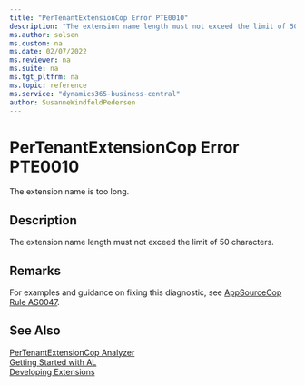 ```yaml
---
title: "PerTenantExtensionCop Error PTE0010"
description: "The extension name length must not exceed the limit of 50 characters."
ms.author: solsen
ms.custom: na
ms.date: 02/07/2022
ms.reviewer: na
ms.suite: na
ms.tgt_pltfrm: na
ms.topic: reference
ms.service: "dynamics365-business-central"
author: SusanneWindfeldPedersen
---
```

[//]: # (START>DO_NOT_EDIT)
[//]: # (IMPORTANT:Do not edit any of the content between here and the END>DO_NOT_EDIT.)
[//]: # (Any modifications should be made in the .xml files in the ModernDev repo.)
# PerTenantExtensionCop Error PTE0010
The extension name is too long.

## Description
The extension name length must not exceed the limit of 50 characters.

[//]: # (IMPORTANT: END>DO_NOT_EDIT)

## Remarks
For examples and guidance on fixing this diagnostic, see [AppSourceCop Rule AS0047](appsourcecop-as0047.md).

## See Also  
[PerTenantExtensionCop Analyzer](pertenantextensioncop.md)  
[Getting Started with AL](../devenv-get-started.md)  
[Developing Extensions](../devenv-dev-overview.md)  